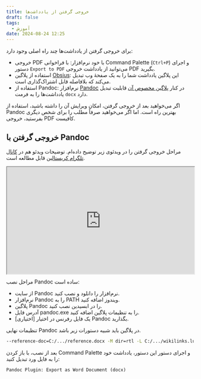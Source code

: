 ```yaml
---
title: خروجی گرفتن از یادداشت‌ها
draft: false
tags:
  - آموزش
date: 2024-08-24 12:25
---
```

برای خروجی گرفتن از یادداشت‌ها چند راه اصلی وجود دارد:

- خروجی PDF با خود نرم‌افزار: با فراخوانی Command Palette (`Ctrl+P`) و اجرای دستور `Export to PDF` می‌توانید از یادداشت خروجی PDF بگیرید.
- استفاده از پلاگین [Obsius](https://github.com/jonstodle/obsius-obsidian-plugin): این پلاگین یادداشت شما را به یک صفحهٔ وب تبدیل می‌کند که بلافاصله قابل اشتراک‌گذاری است.
- استفاده از Pandoc: نرم‌افزار [Pandoc](https://pandoc.org/) در کنار [پلاگین مخصوص آن](obsidian://show-plugin?id=obsidian-pandoc) قابلیت تبدیل یادداشت‌ها را به فرمت `docx` دارد.

اگر می‌خواهید بعد از خروجی گرفتن، امکان ویرایش آن را داشته باشید، استفاده از Pandoc بهترین راه است. اما اگر می‌خواهید صرفاً مطلب را برای شخص دیگری بفرستید، خروجی PDF کافیست.

## خروجی گرفتن با Pandoc

مراحل خروجی گرفتن را در ویدئوی زیر توضیح داده‌ام. توضیحات ویدئو هم در [کانال تلگرام کریستالین](https://t.me/crystalline_channel/19) قابل مطالعه است.

<style>.h_iframe-aparat_embed_frame{position:relative;}.h_iframe-aparat_embed_frame .ratio{display:block;width:100%;height:auto;}.h_iframe-aparat_embed_frame iframe{position:absolute;top:0;left:0;width:100%;height:100%;}</style><div class="h_iframe-aparat_embed_frame"><span style="display: block;padding-top: 57%"></span><iframe src="https://www.aparat.com/video/video/embed/videohash/p064ige/vt/frame?titleShow=true&recom=self"  allowFullScreen="true" webkitallowfullscreen="true" mozallowfullscreen="true"></iframe></div>

مراحل نصب Pandoc ساده است:

- از سایت Pandoc نرم‌افزار را دانلود و نصب کنید.
- نرم‌افزار Pandoc را به PATH ویندوز اضافه کنید.
- پلاگین Pandoc را در ابسیدین نصب کنید.
- آدرس فایل pandoc.exe‌ را به تنظیمات پلاگین اضافه کنید.
- [اختیاری] یک فایل رفرنس در اختیار Pandoc بگذارید.

تنظیمات نهایی Pandoc در پلاگین باید شبیه دستورات زیر باشد.

```bash
--reference-doc=C:/.../reference.docx -M dir=rtl -L C:/.../wikilinks.lua
```

بعد از نصب، با باز کردن Command Palette و اجرای دستور این دستور، یادداشت خود را به فایل ورد تبدیل کنید:

```
Pandoc Plugin: Export as Word Document (docx)
```
